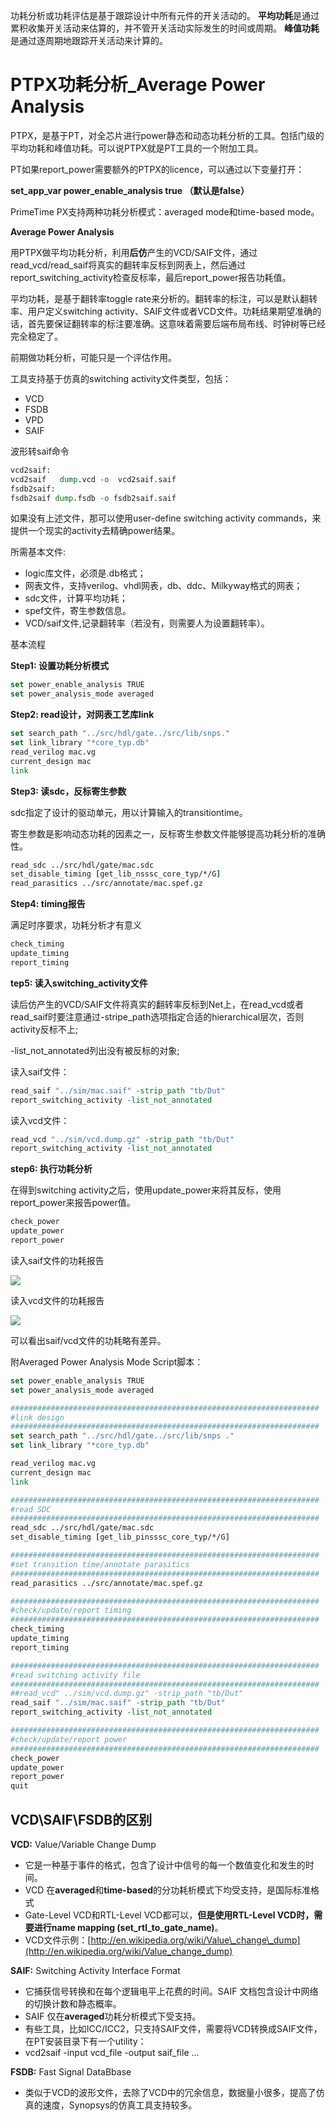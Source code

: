功耗分析或功耗评估是基于跟踪设计中所有元件的开关活动的。
**平均功耗**是通过累积收集开关活动来估算的，并不管开关活动实际发生的时间或周期。
**峰值功耗**是通过逐周期地跟踪开关活动来计算的。

# PTPX功耗分析_Average Power Analysis
PTPX，是基于PT，对全芯片进行power静态和动态功耗分析的工具。包括门级的平均功耗和峰值功耗。可以说PTPX就是PT工具的一个附加工具。

PT如果report\_power需要额外的PTPX的licence，可以通过以下变量打开：

**set\_app\_var power\_enable\_analysis true （默认是false）**

PrimeTime PX支持两种功耗分析模式：averaged mode和time-based mode。

**Average Power Analysis**

用PTPX做平均功耗分析，利用**后仿**产生的VCD/SAIF文件，通过read\_vcd/read\_saif将真实的翻转率反标到网表上，然后通过report\_switching\_activity检查反标率，最后report\_power报告功耗值。

平均功耗，是基于翻转率toggle rate来分析的。翻转率的标注，可以是默认翻转率、用户定义switching activity、SAIF文件或者VCD文件。功耗结果期望准确的话，首先要保证翻转率的标注要准确。这意味着需要后端布局布线、时钟树等已经完全稳定了。

前期做功耗分析，可能只是一个评估作用。

工具支持基于仿真的switching activity文件类型，包括：

*   VCD
*   FSDB
*   VPD
*   SAIF

波形转saif命令

```Tcl
vcd2saif:
vcd2saif   dump.vcd -o  vcd2saif.saif
fsdb2saif:
fsdb2saif dump.fsdb -o fsdb2saif.saif
```

如果没有上述文件，那可以使用user-define switching activity commands，来提供一个现实的activity去精确power结果。

所需基本文件:

*   logic库文件，必须是.db格式；
*   网表文件，支持verilog、vhdl网表，db、ddc、Milkyway格式的网表；
*   sdc文件，计算平均功耗；
*   spef文件，寄生参数信息。
*   VCD/saif文件,记录翻转率（若没有，则需要人为设置翻转率）。

基本流程

**Step1: 设置功耗分析模式**

```Tcl
set power_enable_analysis TRUE
set power_analysis_mode averaged
```

**Step2: read设计，对网表工艺库link**

```Tcl
set search_path "../src/hdl/gate../src/lib/snps."
set link_library "*core_typ.db"
read_verilog mac.vg
current_design mac
link
```

**Step3: 读sdc，反标寄生参数**

sdc指定了设计的驱动单元，用以计算输入的transitiontime。

寄生参数是影响动态功耗的因素之一，反标寄生参数文件能够提高功耗分析的准确性。

```Tcl
read_sdc ../src/hdl/gate/mac.sdc
set_disable_timing [get_lib_nsssc_core_typ/*/G]
read_parasitics ../src/annotate/mac.spef.gz
```

**Step4: timing报告**

满足时序要求，功耗分析才有意义

```Tcl
check_timing
update_timing
report_timing
```

**tep5: 读入switching\_activity文件**

读后仿产生的VCD/SAIF文件将真实的翻转率反标到Net上，在read\_vcd或者read\_saif时要注意通过-stripe\_path选项指定合适的hierarchical层次，否则activity反标不上;

\-list\_not\_annotated列出没有被反标的对象;

读入saif文件：

```Tcl
read_saif "../sim/mac.saif" -strip_path "tb/Dut"
report_switching_activity -list_not_annotated
```

读入vcd文件：

```Tcl
read_vcd "../sim/vcd.dump.gz" -strip_path "tb/Dut"
report_switching_activity -list_not_annotated
```

**step6: 执行功耗分析**

在得到switching activity之后，使用update\_power来将其反标，使用report\_power来报告power值。

```Tcl
check_power
update_power
report_power
```

读入saif文件的功耗报告

![](vx_images/51763916253230.png)

读入vcd文件的功耗报告

![](vx_images/43643916260184.png)

可以看出saif/vcd文件的功耗略有差异。

附Averaged Power Analysis Mode Script脚本：

```Tcl
set power_enable_analysis TRUE
set power_analysis_mode averaged

#####################################################################
#link design
#####################################################################
set search_path "../src/hdl/gate../src/lib/snps ."
set link_library "*core_typ.db"

read_verilog mac.vg
current_design mac
link

#####################################################################
#read SDC
#####################################################################
read_sdc ../src/hdl/gate/mac.sdc
set_disable_timing [get_lib_pinsssc_core_typ/*/G]

#####################################################################
#set transition time/annotate parasitics
#####################################################################
read_parasitics ../src/annotate/mac.spef.gz

#####################################################################
#check/update/report timing
#####################################################################
check_timing
update_timing
report_timing

#####################################################################
#read switching activity file
#####################################################################
##read_vcd" ../sim/vcd.dump.gz" -strip_path "tb/Dut"
read_saif "../sim/mac.saif" -strip_path "tb/Dut"
report_switching_activity -list_not_annotated

#####################################################################
#check/update/report power
#####################################################################
check_power
update_power
report_power
quit

```

## VCD\SAIF\FSDB的区别

**VCD:** Value/Variable Change Dump  

* 它是一种基于事件的格式，包含了设计中信号的每一个数值变化和发生的时间。
*   VCD 在**averaged**和**time-based**的分功耗析模式下均受支持，是国际标准格式
*   Gate-Level VCD和RTL-Level VCD都可以，**但是使用RTL-Level VCD时，需要进行name mapping (set\_rtl\_to\_gate\_name)**。
*   VCD文件示例：[http://en.wikipedia.org/wiki/Value\_change\_dump](http://en.wikipedia.org/wiki/Value_change_dump)  
 
  
**SAIF:** Switching Activity Interface Format  

* 它捕获信号转换和在每个逻辑电平上花费的时间。SAIF 文档包含设计中网络的切换计数和静态概率。
* SAIF 仅在**averaged**功耗分析模式下受支持。
*   有些工具，比如ICC/ICC2，只支持SAIF文件，需要将VCD转换成SAIF文件，在PT安装目录下有一个utility：  
*   vcd2saif -input vcd\_file -output saif\_file ...  
        

**FSDB:** Fast Signal DataBbase  

*   类似于VCD的波形文件，去除了VCD中的冗余信息，数据量小很多，提高了仿真的速度，Synopsys的仿真工具支持较多。